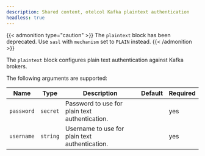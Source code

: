 ```yaml
---
description: Shared content, otelcol Kafka plaintext authentication
headless: true
---
```


{{< admonition type="caution" >}}
The `plaintext` block has been deprecated.
Use `sasl` with `mechanism` set to `PLAIN` instead.
{{< /admonition >}}

The `plaintext` block configures plain text authentication against Kafka brokers.

The following arguments are supported:

| Name       | Type     | Description                                    | Default | Required |
| ---------- | -------- | ---------------------------------------------- | ------- | -------- |
| `password` | `secret` | Password to use for plain text authentication. |         | yes      |
| `username` | `string` | Username to use for plain text authentication. |         | yes      |
